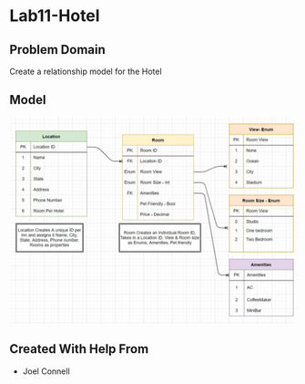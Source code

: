 # Lab11-Hotel

## Problem Domain
Create a relationship model for the Hotel

## Model
![domain-model](./images/Lab11.JPG)


## Created With Help From
- Joel Connell
